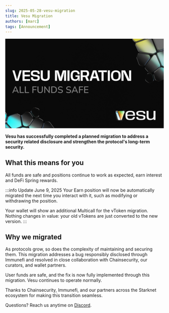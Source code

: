 ```yaml
---
slug: 2025-05-28-vesu-migration
title: Vesu Migration
authors: [marc]
tags: [Announcement]
---
```


![Vesu Migration](migration_success.png)

**Vesu has successfully completed a planned migration to address a security related disclosure and strengthen the protocol's long-term security.**  

## What this means for you 

All funds are safe and positions continue to work as expected, earn interest and DeFi Spring rewards.

:::info Update June 9, 2025
Your Earn position will now be automatically migrated the next time you interact with it, such as modifying or withdrawing the position.

Your wallet will show an additional Multicall for the vToken migration.  
Nothing changes in value: your old vTokens are just converted to the new version.
:::

## Why we migrated
As protocols grow, so does the complexity of maintaining and securing them.
This migration addresses a bug responsibly disclosed through Immunefi and resolved in close collaboration with Chainsecurity, our curators, and wallet partners.

 User funds are safe, and the fix is now fully implemented through this migration. Vesu continues to operate normally.

Thanks to Chainsecurity, Immunefi, and our partners across the Starknet ecosystem for making this transition seamless.

Questions? Reach us anytime on [Discord](https://discord.gg/8QeGhHch).
